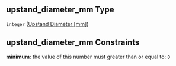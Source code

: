 ## upstand_diameter_mm Type

`integer` ([Upstand Diameter \[mm\]](iea43_wra_data_model-properties-measurement-location-measurement-location-properties-measurement-point-measurement-point-properties-mounting-arrangement-mounting-arrangement-properties-upstand-diameter-mm.md))

## upstand_diameter_mm Constraints

**minimum**: the value of this number must greater than or equal to: `0`
